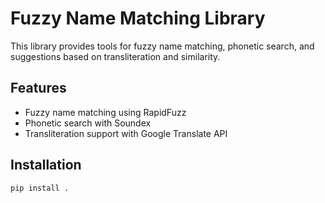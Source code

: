 # Fuzzy Name Matching Library

This library provides tools for fuzzy name matching, phonetic search, and suggestions based on transliteration and similarity.

## Features
- Fuzzy name matching using RapidFuzz
- Phonetic search with Soundex
- Transliteration support with Google Translate API

## Installation
```bash
pip install .
